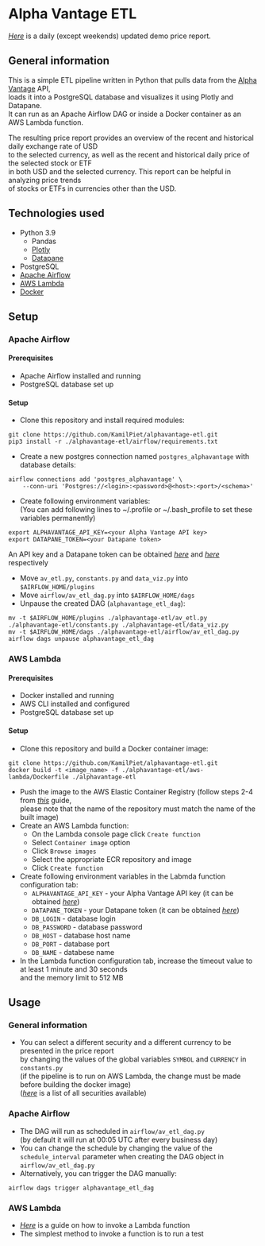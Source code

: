 # Alpha Vantage ETL

[_Here_](https://cloud.datapane.com/apps/63OWlP3/alphavantage-etl/)
is a daily (except weekends) updated demo price report.

## General information

This is a simple ETL pipeline written in Python that pulls data from the [Alpha Vantage](https://www.alphavantage.co/) API,  
loads it into a PostgreSQL database and visualizes it using Plotly and Datapane.  
It can run as an Apache Airflow DAG or inside a Docker container as an AWS Lambda function.

The resulting price report provides an overview of the recent and historical daily exchange rate of USD  
to the selected currency, as well as the recent and historical daily price of the selected stock or ETF  
in both USD and the selected currency. This report can be helpful in analyzing price trends  
of stocks or ETFs in currencies other than the USD.

## Technologies used

- Python 3.9
  - Pandas
  - [Plotly](https://plotly.com/graphing-libraries/)
  - [Datapane](https://datapane.com/)
- PostgreSQL
- [Apache Airflow](https://airflow.apache.org/)
- [AWS Lambda](https://aws.amazon.com/lambda/)
- [Docker](https://www.docker.com/)


## Setup

### Apache Airflow

#### Prerequisites

- Apache Airflow installed and running
- PostgreSQL database set up

#### Setup

- Clone this repository and install required modules:  
```
git clone https://github.com/KamilPiet/alphavantage-etl.git
pip3 install -r ./alphavantage-etl/airflow/requirements.txt
```

- Create a new postgres connection named `postgres_alphavantage` with database details:
```
airflow connections add 'postgres_alphavantage' \
    --conn-uri 'Postgres://<login>:<password>@<host>:<port>/<schema>'
```

- Create following environment variables:  
(You can add following lines to ~/.profile or ~/.bash_profile to set these variables permanently)
```
export ALPHAVANTAGE_API_KEY=<your Alpha Vantage API key>
export DATAPANE_TOKEN=<your Datapane token>
 ```
An API key and a Datapane token can be obtained [_here_](https://www.alphavantage.co/support/#api-key) 
and  [_here_](https://cloud.datapane.com/accounts/signup/#starter) respectively

- Move `av_etl.py`, `constants.py` and `data_viz.py` into `$AIRFLOW_HOME/plugins`
- Move `airflow/av_etl_dag.py` into `$AIRFLOW_HOME/dags`
- Unpause the created DAG (`alphavantage_etl_dag`):
```
mv -t $AIRFLOW_HOME/plugins ./alphavantage-etl/av_etl.py ./alphavantage-etl/constants.py ./alphavantage-etl/data_viz.py 
mv -t $AIRFLOW_HOME/dags ./alphavantage-etl/airflow/av_etl_dag.py
airflow dags unpause alphavantage_etl_dag
```

### AWS Lambda

#### Prerequisites

- Docker installed and running 
- AWS CLI installed and configured 
- PostgreSQL database set up 

#### Setup
- Clone this repository and build a Docker container image:  
```
git clone https://github.com/KamilPiet/alphavantage-etl.git
docker build -t <image_name> -f ./alphavantage-etl/aws-lambda/Dockerfile ./alphavantage-etl
```
- Push the image to the AWS Elastic Container Registry (follow steps 2-4 from
[_this_](https://docs.aws.amazon.com/AmazonECR/latest/userguide/getting-started-cli.html#cli-authenticate-registry)
guide,  
please note that the name of the repository must match the name of the built image)
- Create an AWS Lambda function:
  - On the Lambda console page click `Create function`
  - Select `Container image` option
  - Click `Browse images`
  - Select the appropriate ECR repository and image
  - Click `Create function`
- Create following environment variables in the Labmda function configuration tab:  
  - `ALPHAVANTAGE_API_KEY` - your Alpha Vantage API key (it can be obtained 
[_here_](https://www.alphavantage.co/support/#api-key))
  - `DATAPANE_TOKEN` - your Datapane token (it can be obtained 
[_here_](https://cloud.datapane.com/accounts/signup/#starter))
  - `DB_LOGIN` - database login
  - `DB_PASSWORD` - database password
  - `DB_HOST` - database host name
  - `DB_PORT` - database port
  - `DB_NAME` - databese name
- In the Lambda function configuration tab, increase the timeout value to at least 1 minute and 30 seconds  
and the memory limit to 512 MB

## Usage

### General information

- You can select a different security and a different currency to be presented in the price report  
by changing the values of the global variables `SYMBOL` and `CURRENCY` in `constants.py`  
(if the pipeline is to run on AWS Lambda, the change must be made before building the docker image)  
([_here_](https://www.alphavantage.co/query?function=LISTING_STATUS&apikey=demo)
is a list of all securities available)


### Apache Airflow

- The DAG will run as scheduled in `airflow/av_etl_dag.py`  
(by default it will run at 00:05 UTC after every business day)
- You can change the schedule by changing the value of the `schedule_interval` parameter when creating the DAG object in
`airflow/av_etl_dag.py`
- Alternatively, you can trigger the DAG manually:
```
airflow dags trigger alphavantage_etl_dag
```

### AWS Lambda

- [_Here_](https://docs.aws.amazon.com/lambda/latest/dg/lambda-invocation.html)
is a guide on how to invoke a Lambda function
- The simplest method to invoke a function is to run a test
